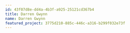 ```yaml
---
id: 43f07d8e-dd4a-4b3f-a925-25121cd367b4
title: Darren Gwynn
name: Darren Gwynn
featured_project: 3775d210-885c-446c-a316-b299f032e73f
---
```

